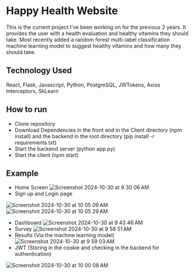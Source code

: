 # Happy Health Website
This is the current project I've been working on for the previous 2 years. It provides the user with a health evaluation and healthy vitamins they should take. Most recently added a random forest multi-label
classification machine learning model to suggest healthy vitamins and how many they should take.

## Technology Used
React, Flask, Javascript, Python, PostgreSQL, JWTokens, Axios Interceptors, SkLearn

## How to run
- Clone repository
- Download Dependencies in the front end in the Client directory (npm install) and the backend in the root directory (pip install -r requirements.txt)
- Start the backend server (python app.py)
- Start the client (npm start)

## Example
- Home Screen
![Screenshot 2024-10-30 at 9 30 06 AM](https://github.com/user-attachments/assets/b1de40b6-39d1-487c-9236-141135ba76b4)
- Sign up and Login page
  
![Screenshot 2024-10-30 at 10 05 09 AM](https://github.com/user-attachments/assets/af0634bd-8127-4653-8965-2d726fffba94)
![Screenshot 2024-10-30 at 10 05 29 AM](https://github.com/user-attachments/assets/8031a608-d725-4700-acfa-df90a2db92c2)
- Dashboard
![Screenshot 2024-10-30 at 9 43 46 AM](https://github.com/user-attachments/assets/489aec44-1b2e-4b96-ae74-088be6855044)
- Survey
![Screenshot 2024-10-30 at 9 58 51 AM](https://github.com/user-attachments/assets/6ea33845-824a-4e68-bddd-9b5f782946de)
- Results (Via the machine learning model)
![Screenshot 2024-10-30 at 9 59 03 AM](https://github.com/user-attachments/assets/902291ca-9396-4fd5-818e-520e642a10ee)
- JWT (Storing in the cookie and checking in the backend for authentication)
  
![Screenshot 2024-10-30 at 10 00 08 AM](https://github.com/user-attachments/assets/4aed57df-c58f-4be9-9be7-00c30ebf561a)

